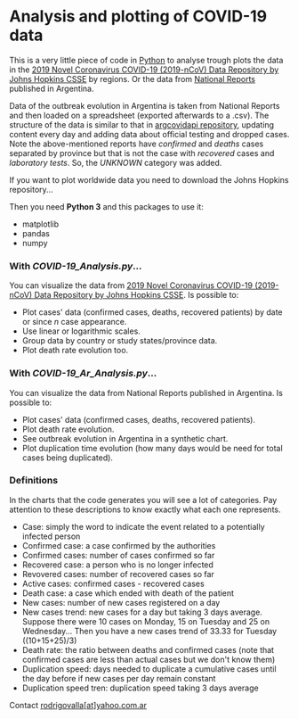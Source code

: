# Analysis and plotting of COVID-19 data

This is a very little piece of code in [Python](https://www.python.org) to analyse trough plots
the data in the [2019 Novel Coronavirus COVID-19 (2019-nCoV) Data Repository by Johns
Hopkins CSSE](https://github.com/CSSEGISandData/COVID-19) by regions. Or the data from [National
Reports](https://www.argentina.gob.ar/coronavirus/informe-diario) published in Argentina.

Data of the outbreak evolution in Argentina is taken from National Reports and then loaded on 
a spreadsheet (exported afterwards to a .csv). The structure of the data is similar to that
in [argcovidapi repository](https://github.com/mariano22/argcovidapi), updating content every
day and adding data about official testing and dropped cases. Note the above-mentioned reports have *confirmed*
and *deaths* cases separated by province but that is not the case with *recovered* cases and
*laboratory tests*. So, the *UNKNOWN* category was added.

If you want to plot worldwide data you need to download the Johns Hopkins repository...</br>

Then you need **Python 3** and this packages to use it:
- matplotlib
- pandas
- numpy

### With *COVID-19_Analysis.py*...
You can visualize the data from [2019 Novel Coronavirus COVID-19 (2019-nCoV) Data Repository by Johns
Hopkins CSSE](https://github.com/CSSEGISandData/COVID-19). Is possible to:
- Plot cases' data (confirmed cases, deaths, recovered patients) by date or
since _n_ case appearance.
- Use linear or logarithmic scales.
- Group data by country or study states/province data.
- Plot death rate evolution too.

### With *COVID-19_Ar_Analysis.py*...
You can visualize the data from National Reports published in Argentina. Is possible to:
- Plot cases' data (confirmed cases, deaths, recovered patients).
- Plot death rate evolution.
- See outbreak evolution in Argentina in a synthetic chart.
- Plot duplication time evolution (how many days would be need for total cases being duplicated).

### Definitions
In the charts that the code generates you will see a lot of categories. Pay attention to these descriptions
to know exactly what each one represents.
- Case: simply the word to indicate the event related to a potentially infected person
- Confirmed case: a case confirmed by the authorities
- Confirmed cases: number of cases confirmed so far
- Recovered case: a person who is no longer infected
- Revovered cases: number of recovered cases so far
- Active cases: confirmed cases - recovered cases
- Death case: a case which ended with death of the patient
- New cases: number of new cases registered on a day
- New cases trend: new cases for a day but taking 3 days average. Suppose there were 10 cases on Monday, 15 on
Tuesday and 25 on Wednesday... Then you have a new cases trend of 33.33 for Tuesday ((10+15+25)/3)
- Death rate: the ratio between deaths and confirmed cases (note that confirmed cases are less than actual cases
but we don't know them)
- Duplication speed: days needed to duplicate a cumulative cases until the day before if new cases per day remain constant
- Duplication speed tren: duplication speed taking 3 days average
 

Contact [rodrigovalla[at]yahoo.com.ar](mailto:rodrigovalla@yahoo.com.ar)